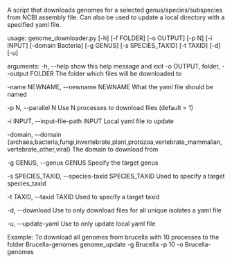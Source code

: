 A script that downloads genomes for a selected genus/species/subspecies from NCBI assembly file.
Can also be used to update a local directory with a specified yaml file.  


usage: genome_downloader.py [-h] [-f FOLDER] [-o OUTPUT] [-p N] [-i INPUT] [-domain Bacteria] [-g GENUS] [-s SPECIES_TAXID] [-t TAXID] [-d] [-u]


arguments:
  -h, --help            show this help message and exit
  -o OUTPUT, folder, --output FOLDER 
The folder which files will be downloaded to 

-name NEWNAME, --newname NEWNAME
What the yaml file should be named

-p N, --parallel N
Use N processes to download files (default = 1)
 
-i INPUT, --input-file-path INPUT
Local yaml file to update

-domain, --domain 
{archaea,bacteria,fungi,invertebrate,plant,protozoa,vertebrate_mammalian,vertebrate_other,viral}
The domain to download from

-g GENUS, --genus GENUS
Specify the target genus
  
-s SPECIES_TAXID, --species-taxid SPECIES_TAXID
Used to specify a target species_taxid

-t TAXID, --taxid TAXID
Used to specify a target taxid

-d, --download
Use to only download files for all unique isolates a yaml file

-u, --update-yaml
Use to only update local yaml file


Example: To download all genomes from brucella with 10 processes to the folder Brucella-genomes
genome_update -g Brucella -p 10 -o Brucella-genomes